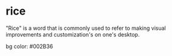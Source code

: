 # rice
"Rice" is a word that is commonly used to refer to making visual improvements and customization's on one's desktop.

bg color: #002B36

